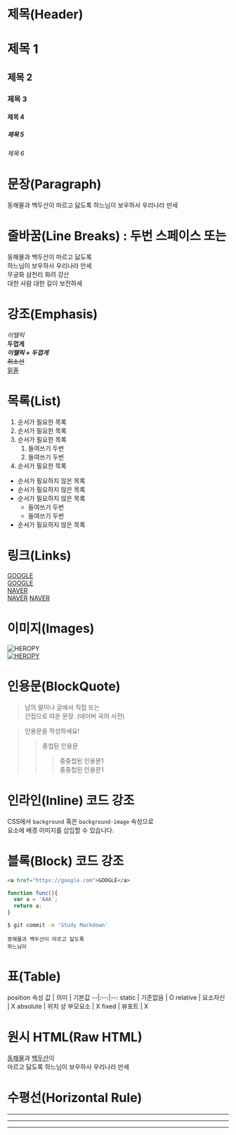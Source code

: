 # 제목(Header)
# 제목 1
## 제목 2
### 제목 3
#### 제목 4
##### 제목 5
###### 제목 6  

# 문장(Paragraph)
동해물과 백두산이 마르고 닳도록
하느님이 보우하사 우리나라 만세

# 줄바꿈(Line Breaks) : 두번 스페이스 또는 <br />
동해물과 백두산이 마르고 닳도록  
하느님이 보우하사 우리나라 만세  
무궁화 삼천리 화려 강산<br />
대한 사람 대한 길이 보전하세

# 강조(Emphasis)
_이텔릭_  
**두껍게**  
**_이텔릭 + 두껍게_**  
~~취소선~~  
<u>밑줄</u>

# 목록(List)
1. 순서가 필요한 목록
1. 순서가 필요한 목록
1. 순서가 필요한 목록
    1. 들여쓰기 두번
    1. 들여쓰기 두번
1. 순서가 필요한 목록

- 순서가 필요하지 않은 목록
- 순서가 필요하지 않은 목록
- 순서가 필요하지 않은 목록
    - 들여쓰기 두번
    - 들여쓰기 두번
- 순서가 필요하지 않은 목록  

# 링크(Links)
<a href="https://google.com">GOOGLE</a>  
[GOOGLE](https://google.com)  
<a href="https://naver.com" title="NAVER go">NAVER</a>  
[NAVER](https://naver.com "NAVER go") 
<a href="https://naver.com" title="NAVER go" target="_balck">NAVER</a>  

# 이미지(Images)
![HEROPY](https://dreamy-newton-f7be1e.netlify.app/images/starbucks_logo.png)  
[![HEROPY](https://dreamy-newton-f7be1e.netlify.app/images/starbucks_logo.png)](https://heropy.blog/)

# 인용문(BlockQuote)
> 남의 말이나 글에서 직접 또는  
간접으로 따온 문장.
>(네이버 국어 사전)  

> 인용문을 작성하세요!
>> 중첩된 인용문
>>> 중중첩된 인용문1  
>>> 중중첩된 인용문1  

# 인라인(Inline) 코드 강조
CSS에서 `background` 혹은 `background-image` 속성으로  
요소에 배경 이미지를 삽입할 수 있습니다.

# 블록(Block) 코드 강조
```html
<a href="https://google.com">GOOGLE</a>
```

```javascript
function func(){
  var a = 'AAA';
  return a;
}
```

```bash
$ git commit -m 'Study Markdown'
```

```plaintext
동해물과 백두산이 마르고 닳도록  
하느님이
```

# 표(Table)
position 속성
값 | 의미 | 기본값
--|:--:|--:
static | 기준없음 | O
relative | 요소자신 | X
absolute | 위치 상 부모요소 | X
fixed | 뷰포트 | X

# 원시 HTML(Raw HTML)
<u>동해물</u>과 <span style="text-decoration: 
underline;">백두산</span>이 <br />
마르고 닳도록 하느님이 보우하사 우리나라 만세

# 수평선(Horizontal Rule)
---
***
___